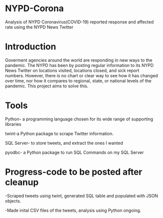 # NYPD-Corona
Analysis of NYPD Coronavirus(COVID-19) reported response and affected rate using the NYPD News Twitter

# Introduction

   Goverment agencies around the world are responding in new ways to the pandemic. The NYPD has been by posting regular information to its NYPD News Twitter 
   on locations visited, locations closed, and sick report numbers. However, there is no chart or clear way to see how it has changed over time, nor how it compares to regional, state,
   or national levels of the pandemic. This project aims to solve this.
   
# Tools

  Python- a programming language chosen for its wide range of supporting libraries
 
  twint-a Python package to scrape Twitter information.
  
  SQL Server- to store tweets, and extract the ones I wanted
  
  pyodbc- a Python package to run SQL Commands on my SQL Server
  
# Progress-code to be posted after cleanup

-Scraped tweets using twint, generated SQL table and populated with  JSON objects.

-Made inital CSV files of the tweets, analysis using Python ongoing.